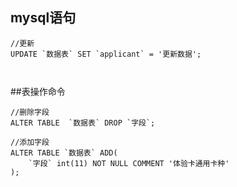 ## mysql语句

```mysql
//更新
UPDATE `数据表` SET `applicant` = '更新数据';



```

##表操作命令
```mysql
//删除字段
ALTER TABLE  `数据表` DROP `字段`;

//添加字段
ALTER TABLE `数据表` ADD(
    `字段` int(11) NOT NULL COMMENT '体验卡通用卡种'
);
```

